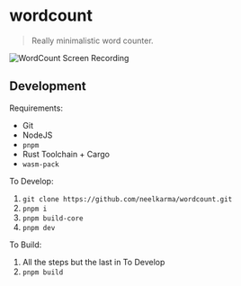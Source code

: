 # wordcount

> Really minimalistic word counter.

![WordCount Screen Recording](./assets/screencap.gif)

## Development

Requirements:

- Git
- NodeJS
- `pnpm`
- Rust Toolchain + Cargo
- `wasm-pack`

To Develop:

1. `git clone https://github.com/neelkarma/wordcount.git`
2. `pnpm i`
3. `pnpm build-core`
4. `pnpm dev`

To Build:

1. All the steps but the last in To Develop
2. `pnpm build`
